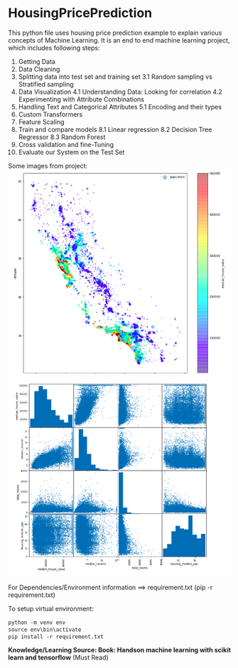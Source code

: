 # HousingPricePrediction
This python file uses housing price prediction example to explain various concepts of Machine Learning. It is an end to end machine learning project, which includes following steps:
1. Getting Data
2. Data Cleaning
3. Splitting data into test set and training set
  3.1 Random sampling vs Stratified sampling
4. Data Visualization
  4.1 Understanding Data: Looking for correlation
  4.2 Experimenting with Attribute Combinations
5. Handling Text and Categorical Attributes
  5.1 Encoding and their types
6. Custom Transformers
7. Feature Scaling
8. Train and compare models
  8.1 Linear regression
  8.2 Decision Tree Regressor
  8.3 Random Forest
9. Cross validation and fine-Tuning
10. Evaluate our System on the Test Set


Some images from project:
![alt text](https://raw.githubusercontent.com/mohit-ludhiyani/ML_HousingPricePrediction/main/scatter.png)
![alt text](https://raw.githubusercontent.com/mohit-ludhiyani/ML_HousingPricePrediction/main/data_analysis.png)


For Dependencies/Environment information ==> requirement.txt (pip -r requirement.txt)


To setup virtual environment:

    python -m venv env
    source env\bin\activate
    pip install -r requirement.txt



**Knowledge/Learning Source: Book: Handson machine learning with scikit learn and tensorflow** (Must Read) 
 
